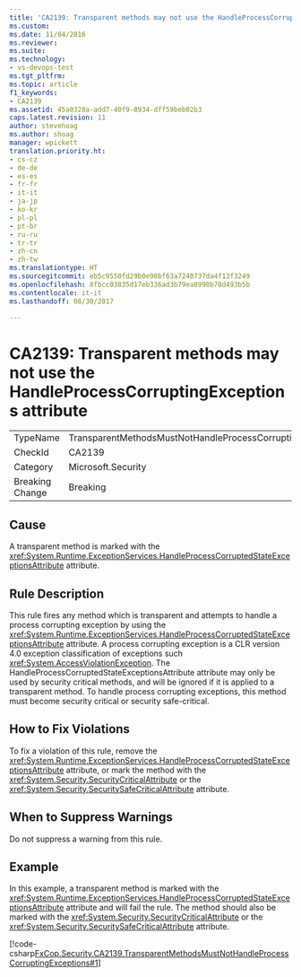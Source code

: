 ```yaml
---
title: 'CA2139: Transparent methods may not use the HandleProcessCorruptingExceptions attribute | Microsoft Docs'
ms.custom: 
ms.date: 11/04/2016
ms.reviewer: 
ms.suite: 
ms.technology:
- vs-devops-test
ms.tgt_pltfrm: 
ms.topic: article
f1_keywords:
- CA2139
ms.assetid: 45a0328a-add7-40f9-8934-dff59beb02b3
caps.latest.revision: 11
author: stevehoag
ms.author: shoag
manager: wpickett
translation.priority.ht:
- cs-cz
- de-de
- es-es
- fr-fr
- it-it
- ja-jp
- ko-kr
- pl-pl
- pt-br
- ru-ru
- tr-tr
- zh-cn
- zh-tw
ms.translationtype: HT
ms.sourcegitcommit: eb5c9550fd29b0e98bf63a7240737da4f13f3249
ms.openlocfilehash: 8fbcc03835d17eb336ad3b79ea8990b70d493b5b
ms.contentlocale: it-it
ms.lasthandoff: 08/30/2017

---
```

# <a name="ca2139-transparent-methods-may-not-use-the-handleprocesscorruptingexceptions-attribute"></a>CA2139: Transparent methods may not use the HandleProcessCorruptingExceptions attribute
|||  
|-|-|  
|TypeName|TransparentMethodsMustNotHandleProcessCorruptingExceptions|  
|CheckId|CA2139|  
|Category|Microsoft.Security|  
|Breaking Change|Breaking|  
  
## <a name="cause"></a>Cause  
 A transparent method is marked with the <xref:System.Runtime.ExceptionServices.HandleProcessCorruptedStateExceptionsAttribute> attribute.  
  
## <a name="rule-description"></a>Rule Description  
 This rule fires any method which is transparent and attempts to handle a process corrupting exception by using the <xref:System.Runtime.ExceptionServices.HandleProcessCorruptedStateExceptionsAttribute> attribute. A process corrupting exception is a CLR version 4.0 exception classification of exceptions such <xref:System.AccessViolationException>. The HandleProcessCorruptedStateExceptionsAttribute attribute may only be used by security critical methods, and will be ignored if it is applied to a transparent method. To handle process corrupting exceptions, this method must become security critical or security safe-critical.  
  
## <a name="how-to-fix-violations"></a>How to Fix Violations  
 To fix a violation of this rule, remove the <xref:System.Runtime.ExceptionServices.HandleProcessCorruptedStateExceptionsAttribute> attribute, or mark the method with the <xref:System.Security.SecurityCriticalAttribute> or the <xref:System.Security.SecuritySafeCriticalAttribute> attribute.  
  
## <a name="when-to-suppress-warnings"></a>When to Suppress Warnings  
 Do not suppress a warning from this rule.  
  
## <a name="example"></a>Example  
 In this example, a transparent method is marked with the <xref:System.Runtime.ExceptionServices.HandleProcessCorruptedStateExceptionsAttribute> attribute and will fail the rule. The method should also be marked with the <xref:System.Security.SecurityCriticalAttribute> or the <xref:System.Security.SecuritySafeCriticalAttribute> attribute.  
  
 [!code-csharp[FxCop.Security.CA2139.TransparentMethodsMustNotHandleProcessCorruptingExceptions#1](../code-quality/codesnippet/CSharp/ca2139-transparent-methods-may-not-use-the-handleprocesscorruptingexceptions-attribute_1.cs)]
